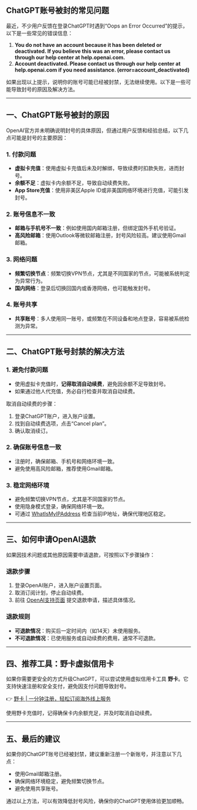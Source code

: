 ## ChatGPT账号被封的常见问题

最近，不少用户反馈在登录ChatGPT时遇到“Oops an Error Occurred”的提示，以下是一些常见的错误信息：

1. **You do not have an account because it has been deleted or deactivated. If you believe this was an error, please contact us through our help center at help.openai.com.**
2. **Account deactivated. Please contact us through our help center at help.openai.com if you need assistance. (error=account_deactivated)**

如果出现以上提示，说明你的账号可能已经被封禁，无法继续使用。以下是一些可能导致封号的原因及解决方法。

---

## 一、ChatGPT账号被封的原因

OpenAI官方并未明确说明封号的具体原因，但通过用户反馈和经验总结，以下几点可能是封号的主要原因：

### 1. 付款问题
- **虚拟卡充值**：使用虚拟卡充值后未及时解绑，导致续费时扣款失败，进而封号。
- **余额不足**：虚拟卡内余额不足，导致自动续费失败。
- **App Store充值**：使用非美区Apple ID或非美国网络环境进行充值，可能引发封号。

### 2. 账号信息不一致
- **邮箱与手机号不一致**：例如使用国内邮箱注册，但绑定国外手机号验证。
- **高风险邮箱**：使用Outlook等微软邮箱注册，封号风险较高。建议使用Gmail邮箱。

### 3. 网络问题
- **频繁切换节点**：频繁切换VPN节点，尤其是不同国家的节点，可能被系统判定为异常行为。
- **国内网络**：登录后切换回国内或香港网络，也可能触发封号。

### 4. 账号共享
- **共享账号**：多人使用同一账号，或频繁在不同设备和地点登录，容易被系统检测为异常。

---

## 二、ChatGPT账号封禁的解决方法

### 1. 避免付款问题
- 使用虚拟卡充值时，**记得取消自动续费**，避免因余额不足导致封号。
- 如果通过他人代充值，务必自行检查并取消自动续费。

取消自动续费的步骤：
1. 登录ChatGPT账户，进入账户设置。
2. 找到自动续费选项，点击“Cancel plan”。
3. 确认取消续订。

### 2. 确保账号信息一致
- 注册时，确保邮箱、手机号和网络环境一致。
- 避免使用高风险邮箱，推荐使用Gmail邮箱。

### 3. 稳定网络环境
- 避免频繁切换VPN节点，尤其是不同国家的节点。
- 使用隐身模式登录，确保网络环境一致。
- 可通过 [WhatIsMyIPAddress](https://whatismyipaddress.com/) 检查当前IP地址，确保代理地区稳定。

---

## 三、如何申请OpenAI退款

如果因技术问题或其他原因需要申请退款，可按照以下步骤操作：

### 退款步骤
1. 登录OpenAI账户，进入账户设置页面。
2. 取消订阅计划，停止自动续费。
3. 前往 [OpenAI支持页面](https://help.openai.com/en/) 提交退款申请，描述具体情况。

### 退款规则
- **可退款情况**：购买后一定时间内（如14天）未使用服务。
- **不可退款情况**：已使用服务或自动续费的费用，通常不可退款。

---

## 四、推荐工具：野卡虚拟信用卡

如果你需要更安全的方式升级ChatGPT，可以尝试使用虚拟信用卡工具 **野卡**。它支持快速注册和安全支付，避免因支付问题导致封号。

👉 [野卡 | 一分钟注册，轻松订阅海外线上服务](https://bit.ly/bewildcard)

使用野卡充值时，记得确保卡内余额充足，并及时取消自动续费。

---

## 五、最后的建议

如果你的ChatGPT账号已经被封禁，建议重新注册一个新账号，并注意以下几点：
- 使用Gmail邮箱注册。
- 确保网络环境稳定，避免频繁切换节点。
- 避免使用共享账号。

通过以上方法，可以有效降低封号风险，确保你的ChatGPT使用体验更加顺畅。